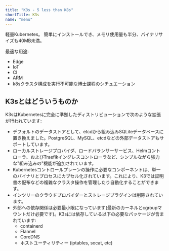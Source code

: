 ```yaml
---
title: "K3s - 5 less than K8s"
shortTitle: K3s
name: "menu"
---
```


軽量Kubernetes。 簡単にインストールでき、メモリ使用量も半分、バイナリサイズも40MB未満。

最適な用途:

* Edge
* IoT
* CI
* ARM
* k8sクラスタ構成を実行不可能な博士課程のシチュエーション

K3sとはどういうものか
--------------------

K3sはKubernetesに完全に準拠したディストリビューションで次のような拡張が行われています:

* デフォルトのデータストアとして、etcdから組み込みSQLiteデータベースに置き換えました。PostgreSQL、MySQL、etcdなどの外部データストアもサポートしています。
* ローカルストレージプロバイダ、ロードバランサーサービス、Helmコントローラ、およびTraefikイングレスコントローラなど、シンプルながら強力な"組み込みの"機能が追加されています。
* Kubernetesコントロールプレーンの操作に必要なコンポーネントは、単一のバイナリとプロセスにカプセル化されています。これにより、K3では証明書の配布などの複雑なクラスタ操作を管理したり自動化することができます。
* インツリーのクラウドプロバイダーとストレージプラグインは削除されています。
* 外部への依存関係は必要最小限になっています(最新のカーネルとcgroupマウントだけ必要です)。K3sには依存している以下の必要なパッケージが含まれています:
    * containerd
    * Flannel
    * CoreDNS
    * ホストユーティリティー (iptables, socat, etc)
